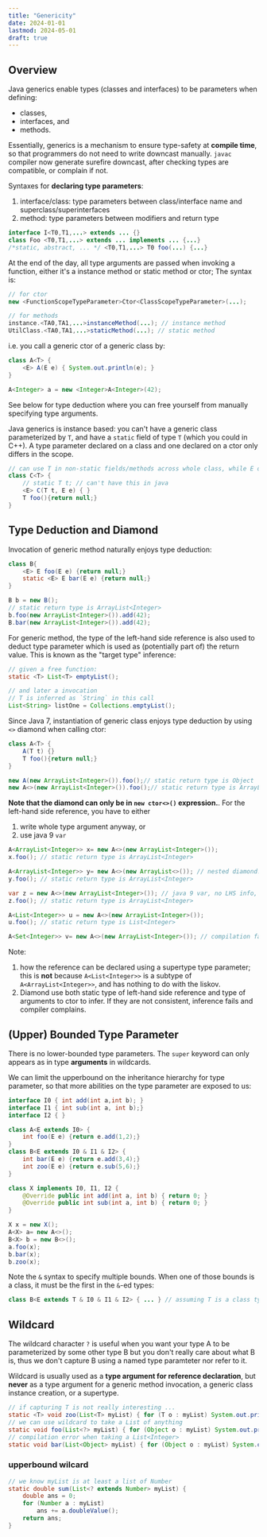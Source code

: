 ```yaml
---
title: "Genericity"
date: 2024-01-01
lastmod: 2024-05-01
draft: true
---
```


Overview
-----------

Java generics enable types (classes and interfaces) to be parameters when defining:
- classes,
- interfaces, and 
- methods.

Essentially, generics is a mechanism to ensure type-safety at **compile time**, so that programmers do not need to write downcast manually. `javac` compiler now generate surefire downcast, after checking types are compatible, or complain if not.

Syntaxes for **declaring type parameters**:

1. interface/class: type parameters between class/interface name and superclass/superinterfaces
2. method: type parameters between modifiers and return type

```java
interface I<T0,T1,...> extends ... {}
class Foo <T0,T1,...> extends ... implements ... {...}
/*static, abstract, ... */ <T0,T1,...> T0 foo(...) {...}
```

At the end of the day, all type arguments are passed when invoking a function, either it's a instance method or static method or ctor; The syntax is: 

```java
// for ctor
new <FunctionScopeTypeParameter>Ctor<ClassScopeTypeParameter>(...);

// for methods
instance.<TA0,TA1,...>instanceMethod(...); // instance method
UtilClass.<TA0,TA1,...>staticMethod(...); // static method
```

i.e. you call a generic ctor of a generic class by:

```java
class A<T> {
    <E> A(E e) { System.out.println(e); }
}

A<Integer> a = new <Integer>A<Integer>(42);
```

See below for type deduction where you can free yourself from manually specifying type arguments.

Java generics is instance based: you can't have a generic class parameterized by `T`, and have a `static` field of type `T` (which you could in C++). A type parameter declared on a class and one declared on a ctor only differs in the scope.

```java
// can use T in non-static fields/methods across whole class, while E only in ctor
class C<T> {
    // static T t; // can't have this in java
    <E> C(T t, E e) { }
    T foo(){return null;}
}
```

Type Deduction and Diamond
----------------

Invocation of generic method naturally enjoys type deduction:

```java
class B{
    <E> E foo(E e) {return null;}
    static <E> E bar(E e) {return null;}
}

B b = new B();
// static return type is ArrayList<Integer>
b.foo(new ArrayList<Integer>()).add(42);
B.bar(new ArrayList<Integer>()).add(42);
```

For generic method, the type of the left-hand side reference is also used to deduct type parameter which is used as (potentially part of) the return value. This is known as the "target type" inference:

```java
// given a free function:
static <T> List<T> emptyList();

// and later a invocation
// T is inferred as `String` in this call
List<String> listOne = Collections.emptyList(); 
```

Since Java 7, instantiation of generic class enjoys type deduction by using `<>` diamond when calling ctor:

```java
class A<T> {
    A(T t) {}
    T foo(){return null;}
}

new A(new ArrayList<Integer>()).foo();// static return type is Object
new A<>(new ArrayList<Integer>()).foo();// static return type is ArrayList<Integer>
```

**Note that the diamond can only be in `new ctor<>()` expression.**. For the left-hand side reference, you have to either
1. write whole type argument anyway, or
2. use java 9 `var`

```java
A<ArrayList<Integer>> x= new A<>(new ArrayList<Integer>());
x.foo(); // static return type is ArrayList<Integer>

A<ArrayList<Integer>> y= new A<>(new ArrayList<>()); // nested diamond!
y.foo(); // static return type is ArrayList<Integer>

var z = new A<>(new ArrayList<Integer>()); // java 9 var, no LHS info, so can't nest diamon
z.foo(); // static return type is ArrayList<Integer>

A<List<Integer>> u = new A<>(new ArrayList<Integer>());
u.foo(); // static return type is List<Integer>

A<Set<Integer>> v= new A<>(new ArrayList<Integer>()); // compilation fail: can't infer type arguments
```

Note:
1. how the reference can be declared using a supertype type parameter; this is **not** because `A<List<Integer>>` is a subtype of `A<ArrayList<Integer>>`, and has nothing to do with the liskov.
2. Diamond use both static type of left-hand side reference and type of arguments to ctor to infer. If they are not consistent, inference fails and compiler complains.

(Upper) Bounded Type Parameter
--------------

There is no lower-bounded type parameters. The `super` keyword can only appears as in type **arguments** in wildcards.

We can limit the upperbound on the inheritance hierarchy for type parameter, so that more abilities on the type parameter are exposed to us:

```java
interface I0 { int add(int a,int b); }
interface I1 { int sub(int a, int b);}
interface I2 { }

class A<E extends I0> {
    int foo(E e) {return e.add(1,2);}
}
class B<E extends I0 & I1 & I2> {
    int bar(E e) {return e.add(3,4);}
    int zoo(E e) {return e.sub(5,6);}
}

class X implements I0, I1, I2 {
    @Override public int add(int a, int b) { return 0; }
    @Override public int sub(int a, int b) { return 0; }
}

X x = new X();
A<X> a= new A<>();
B<X> b = new B<>();
a.foo(x);
b.bar(x);
b.zoo(x);
```

Note the `&` syntax to specify multiple bounds. When one of those bounds is a class, it must be the first in the `&`-ed types:

```java
class B<E extends T & I0 & I1 & I2> { ... } // assuming T is a class type
```

Wildcard
------------

The wildcard character `?` is useful when you want your type A to be parameterized by some other type B but you don't really care about what B is, thus we don't capture B using a named type paramteter nor refer to it.

Wildcard is usually used as a **type argument for reference declaration**, but **never** as a type argument for a generic method invocation, a generic class instance creation, or a supertype.

```java
// if capturing T is not really interesting ...
static <T> void zoo(List<T> myList) { for (T o : myList) System.out.println(o); }
// we can use wildcard to take a List of anything
static void foo(List<?> myList) { for (Object o : myList) System.out.println(o); }
// compilation error when taking a List<Integer>
static void bar(List<Object> myList) { for (Object o : myList) System.out.println(o); }
```

### upperbound wilcard

```java
// we know myList is at least a list of Number
static double sum(List<? extends Number> myList) {
    double ans = 0;
    for (Number a : myList)
        ans += a.doubleValue();
    return ans;
}
